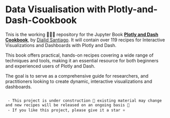 # Data Visualisation with Plotly-and-Dash-Cookbook

Tnis is the working 👷🏽‍♀️ repository for the Jupyter Book **[Plotly and Dash Cookbook](https://quantgirluk.github.io/Plolty-Dash-Cookbook/)**, by [Dialid Santiago](https://www.linkedin.com/in/dialidsantiago/). It will contain over 119 recipes for Interactive Visualizations and Dashboards with Plotly and Dash.

This book offers practical, hands-on recipes covering a wide range of techniques and tools, making it an essential resource for both beginners and experienced users of Plotly and Dash.

The goal is to serve as a comprehensive guide for researchers, and practitioners looking to create dynamic, interactive visualizations and dashboards.

```{note}

 - This project is under construction 🦺 existing material may change and new recipes will be released on an ongoing basis 🌱
 - If you like this project, please give it a star ⭐️ 

```
